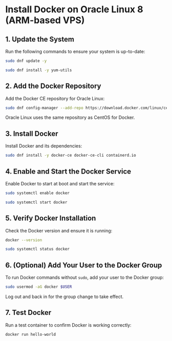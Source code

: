 # Install Docker on Oracle Linux 8 (ARM-based VPS)

## 1. Update the System
Run the following commands to ensure your system is up-to-date:
```bash
sudo dnf update -y
```
```bash
sudo dnf install -y yum-utils
```

## 2. Add the Docker Repository
Add the Docker CE repository for Oracle Linux:
```bash
sudo dnf config-manager --add-repo https://download.docker.com/linux/centos/docker-ce.repo
```
Oracle Linux uses the same repository as CentOS for Docker.

## 3. Install Docker
Install Docker and its dependencies:
```bash
sudo dnf install -y docker-ce docker-ce-cli containerd.io
```

## 4. Enable and Start the Docker Service
Enable Docker to start at boot and start the service:
```bash
sudo systemctl enable docker
```
```bash
sudo systemctl start docker
```

## 5. Verify Docker Installation
Check the Docker version and ensure it is running:
```bash
docker --version
```
```bash
sudo systemctl status docker
```

## 6. (Optional) Add Your User to the Docker Group
To run Docker commands without `sudo`, add your user to the Docker group:
```bash
sudo usermod -aG docker $USER
```
Log out and back in for the group change to take effect.

## 7. Test Docker
Run a test container to confirm Docker is working correctly:
```bash
docker run hello-world
```
